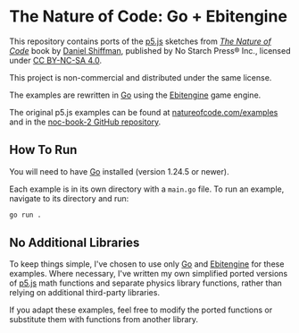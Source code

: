 # The Nature of Code: Go + Ebitengine

This repository contains ports of the [p5.js](https://p5js.org/) sketches from [*The Nature of Code*](https://natureofcode.com/) book by [Daniel Shiffman](https://shiffman.net/), published by No Starch Press® Inc., licensed under [CC BY-NC-SA 4.0](https://creativecommons.org/licenses/by-nc-sa/4.0/).

This project is non-commercial and distributed under the same license.

The examples are rewritten in [Go](https://golang.org/) using the [Ebitengine](https://github.com/hajimehoshi/ebiten) game engine.

The original p5.js examples can be found at [natureofcode.com/examples](https://natureofcode.com/examples/) and in the [noc-book-2 GitHub repository](https://github.com/nature-of-code/noc-book-2/tree/main/content/examples).

## How To Run

You will need to have [Go](https://golang.org/) installed (version 1.24.5 or newer).

Each example is in its own directory with a `main.go` file. To run an example, navigate to its directory and run:

```sh
go run .
```

## No Additional Libraries

To keep things simple, I've chosen to use only [Go](https://golang.org/) and [Ebitengine](https://github.com/hajimehoshi/ebiten) for these examples. Where necessary, I've written my own simplified ported versions of [p5.js](https://p5js.org/) math functions and separate physics library functions, rather than relying on additional third-party libraries.

If you adapt these examples, feel free to modify the ported functions or substitute them with functions from another library.
